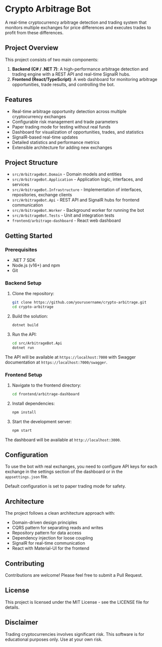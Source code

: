 # Crypto Arbitrage Bot

A real-time cryptocurrency arbitrage detection and trading system that monitors multiple exchanges for price differences and executes trades to profit from these differences.

## Project Overview

This project consists of two main components:

1. **Backend (C# / .NET 7)**: A high-performance arbitrage detection and trading engine with a REST API and real-time SignalR hubs.
2. **Frontend (React/TypeScript)**: A web dashboard for monitoring arbitrage opportunities, trade results, and controlling the bot.

## Features

- Real-time arbitrage opportunity detection across multiple cryptocurrency exchanges
- Configurable risk management and trade parameters
- Paper trading mode for testing without real funds
- Dashboard for visualization of opportunities, trades, and statistics
- SignalR-based real-time updates
- Detailed statistics and performance metrics
- Extensible architecture for adding new exchanges

## Project Structure

- `src/ArbitrageBot.Domain` - Domain models and entities
- `src/ArbitrageBot.Application` - Application logic, interfaces, and services
- `src/ArbitrageBot.Infrastructure` - Implementation of interfaces, repositories, exchange clients
- `src/ArbitrageBot.Api` - REST API and SignalR hubs for frontend communication
- `src/ArbitrageBot.Worker` - Background worker for running the bot
- `src/ArbitrageBot.Tests` - Unit and integration tests
- `frontend/arbitrage-dashboard` - React web dashboard

## Getting Started

### Prerequisites

- .NET 7 SDK
- Node.js (v16+) and npm
- Git

### Backend Setup

1. Clone the repository:
   ```bash
   git clone https://github.com/yourusername/crypto-arbitrage.git
   cd crypto-arbitrage
   ```

2. Build the solution:
   ```bash
   dotnet build
   ```

3. Run the API:
   ```bash
   cd src/ArbitrageBot.Api
   dotnet run
   ```

The API will be available at `https://localhost:7000` with Swagger documentation at `https://localhost:7000/swagger`.

### Frontend Setup

1. Navigate to the frontend directory:
   ```bash
   cd frontend/arbitrage-dashboard
   ```

2. Install dependencies:
   ```bash
   npm install
   ```

3. Start the development server:
   ```bash
   npm start
   ```

The dashboard will be available at `http://localhost:3000`.

## Configuration

To use the bot with real exchanges, you need to configure API keys for each exchange in the settings section of the dashboard or in the `appsettings.json` file.

Default configuration is set to paper trading mode for safety.

## Architecture

The project follows a clean architecture approach with:

- Domain-driven design principles
- CQRS pattern for separating reads and writes
- Repository pattern for data access
- Dependency injection for loose coupling
- SignalR for real-time communication
- React with Material-UI for the frontend

## Contributing

Contributions are welcome! Please feel free to submit a Pull Request.

## License

This project is licensed under the MIT License - see the LICENSE file for details.

## Disclaimer

Trading cryptocurrencies involves significant risk. This software is for educational purposes only. Use at your own risk. 